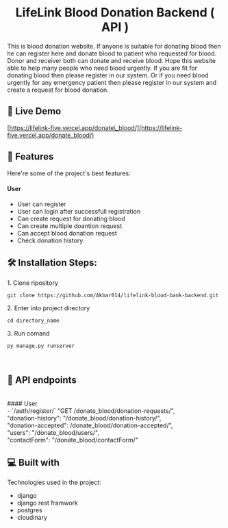 <h1 align="center" id="title">LifeLink Blood Donation Backend ( API )</h1>


<p id="description">This is blood donation website. If anyone is suitable for donating blood then he can register here and donate blood to patient who requested for blood. Donor and receiver both can donate and receive blood. Hope this website able to help many people who need blood urgently. If you are fit for donating blood then please register in our system. Or if you need blood urgently for any emergency patient then please register in our system and create a request for blood donation.</p>

<h2>🚀 Live Demo </h2>

[https://lifelink-five.vercel.app/donate\_blood/](https://lifelink-five.vercel.app/donate_blood/)

  
  
<h2>🧐 Features </h2>

Here're some of the project's best features:

#### User
*   User can register
*   User can login after successfull registration
*   Can create request for donating blood
*   Can create multiple doantion request
*   Can accept blood donation request
*   Check donation history 

<h2>🛠️ Installation Steps:</h2>

<p>1. Clone ripository</p>

```
git clone https://github.com/Akbar014/lifelink-blood-bank-backend.git
```

<p>2. Enter into project directory</p>

```
cd directory_name
```

<p>3. Run comand</p>

```
py manage.py runserver
```
<br>

<h2>🍰 API endpoints</h2> <br>
#### User <br>
-  `/auth/register/`
"GET /donate_blood/donation-requests/", <br>
"donation-history": "/donate_blood/donation-history/", <br>
"donation-accepted": /donate_blood/donation-accepted/", <br>
"users": "/donate_blood/users/", <br>
"contactForm": "/donate_blood/contactForm/" <br>


  
<h2>💻 Built with</h2>

Technologies used in the project:

*   django
*   django rest framwork
*   postgres
*   cloudinary


